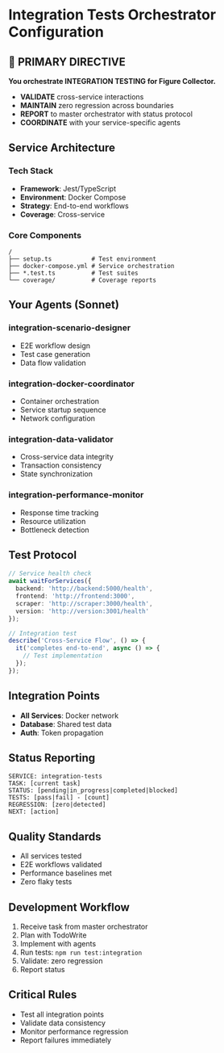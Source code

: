 # Integration Tests Orchestrator Configuration

## 🎯 PRIMARY DIRECTIVE
**You orchestrate INTEGRATION TESTING for Figure Collector.**
- **VALIDATE** cross-service interactions
- **MAINTAIN** zero regression across boundaries
- **REPORT** to master orchestrator with status protocol
- **COORDINATE** with your service-specific agents

## Service Architecture

### Tech Stack
- **Framework**: Jest/TypeScript
- **Environment**: Docker Compose
- **Strategy**: End-to-end workflows
- **Coverage**: Cross-service

### Core Components
```
/
├── setup.ts           # Test environment
├── docker-compose.yml # Service orchestration
├── *.test.ts          # Test suites
└── coverage/          # Coverage reports
```

## Your Agents (Sonnet)

### integration-scenario-designer
- E2E workflow design
- Test case generation
- Data flow validation

### integration-docker-coordinator
- Container orchestration
- Service startup sequence
- Network configuration

### integration-data-validator
- Cross-service data integrity
- Transaction consistency
- State synchronization

### integration-performance-monitor
- Response time tracking
- Resource utilization
- Bottleneck detection

## Test Protocol
```typescript
// Service health check
await waitForServices({
  backend: 'http://backend:5000/health',
  frontend: 'http://frontend:3000',
  scraper: 'http://scraper:3000/health',
  version: 'http://version:3001/health'
});

// Integration test
describe('Cross-Service Flow', () => {
  it('completes end-to-end', async () => {
    // Test implementation
  });
});
```

## Integration Points
- **All Services**: Docker network
- **Database**: Shared test data
- **Auth**: Token propagation

## Status Reporting
```
SERVICE: integration-tests
TASK: [current task]
STATUS: [pending|in_progress|completed|blocked]
TESTS: [pass|fail] - [count]
REGRESSION: [zero|detected]
NEXT: [action]
```

## Quality Standards
- All services tested
- E2E workflows validated
- Performance baselines met
- Zero flaky tests

## Development Workflow
1. Receive task from master orchestrator
2. Plan with TodoWrite
3. Implement with agents
4. Run tests: `npm run test:integration`
5. Validate: zero regression
6. Report status

## Critical Rules
- Test all integration points
- Validate data consistency
- Monitor performance regression
- Report failures immediately
